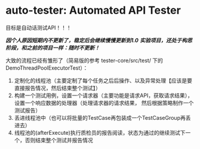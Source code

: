 # auto-tester: Automated API Tester
目标是自动话测试API！！！

___因个人原因短期内不更新了，稳定后会继续慢慢更新到1.0___
___实验项目，还处于构思阶段，和之前的项目一样：随时不更新！___

大致的流程已经有雏形了（简易版的参考 tester-core/src/test/ 下的 DemoThreadPoolExecutorTest）：
1. 定制化的线程池（主要定制了每个任务之后后操作、以及异常处理【应该是要直接报告情况，然后结束整个测试】）
2. 构建一个测试用例，设置一个请求器（主要功能是请求API，获取请求结果），设置一个响应数据的处理器（处理请求器的请求结果，
然后根据策略制作一个测试报告）
3. 丢进线程池中（也可以将批量的TestCase再包装成一个TestCaseGroup再丢进去）
4. 线程池的(afterExecute)执行质检员的报告阅读，状态为通过的继续测试下一个，否则结束整个测试并报告情况

